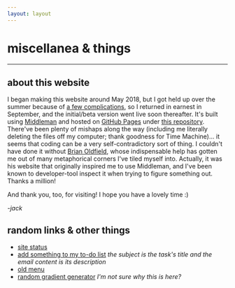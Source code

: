 ```yaml
---
layout: layout
---
```

# miscellanea & things
<hr>

## about this website
I began making this website around May 2018, but I got held up over the summer because of [a few complications](./../blog/a-semi-condensed-synopsis-of-my-lungs), so I returned in earnest in September, and the initial/beta version went live soon thereafter. It's built using [Middleman](http://middlemanapp.com) and hosted on [GitHub Pages](https://pages.github.com/) under [this repository](https://github.com/jltml/jltml.github.io). There've been plenty of mishaps along the way (including me literally deleting the files off my computer; thank goodness for Time Machine)... it seems that coding can be a very self-contradictory sort of thing. I couldn't have done it without [Brian Oldfield](http://b.oldfield.io), whose indispensable help has gotten me out of many metaphorical corners I've tiled myself into. Actually, it was his website that originally inspired me to use Middleman, and I've been known to developer-tool inspect it when trying to figure something out. Thanks a million!

And thank you, too, for visiting! I hope you have a lovely time :)

*-jack*

## random links & other things
- [site status](https://status.jltml.me)
- <a href="mailto:things@jltml.me" target="_top">add something to my to-do list</a> <i>the subject is the task's title and the email content is its description</i>
- [old menu](./../menu)
- [random gradient generator](/misc/gradient) *I'm not sure why this is here?*
